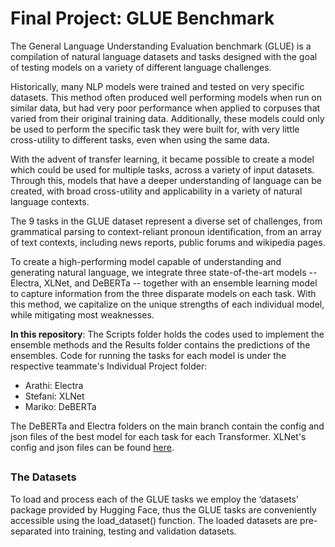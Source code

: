 # Final Project: GLUE Benchmark


The General Language Understanding Evaluation benchmark (GLUE) is a compilation of natural language datasets and tasks designed with the goal of testing models on a variety of different language challenges. 

Historically, many NLP models were trained and tested on very specific datasets. This method often produced well performing models when run on similar data, but had very poor performance when applied to corpuses that varied from their original training data. Additionally, these models could only be used to perform the specific task they were built for, with very little cross-utility to different tasks, even when using the same data.

With the advent of transfer learning, it became possible to create a model which could be used for multiple tasks, across a variety of input datasets. Through this, models that have a deeper understanding of language can be created, with broad cross-utility and applicability in a variety of natural language contexts.

The 9 tasks in the GLUE dataset represent a diverse set of challenges, from grammatical parsing to context-reliant pronoun identification, from an array of text contexts, including news reports, public forums and wikipedia pages. 

To create a high-performing model capable of understanding and generating natural language, we integrate three state-of-the-art models -- Electra, XLNet, and DeBERTa -- together with an ensemble learning model to capture information from the three disparate models on each task. With this method, we capitalize on the unique strengths of each individual model, while mitigating most weaknesses. 


**In this repository**:
The Scripts folder holds the codes used to implement the ensemble methods and the Results folder contains the predictions of the ensembles.
Code for running the tasks for each model is under the respective teammate's Individual Project folder:
- Arathi: Electra
- Stefani: XLNet
- Mariko: DeBERTa

The DeBERTa and Electra folders on the main branch contain the config and json files of the best model for each task for each Transformer. XLNet's config and json files can be found [here](https://drive.google.com/drive/folders/1r8wa6eLtjMt4jgv96zea-9oFWR8BMtcF?usp=sharing).

##

### The Datasets 
To load and process each of the GLUE tasks we employ the ‘datasets’ package provided by Hugging Face, thus the GLUE tasks are conveniently accessible using the load_dataset() function. The loaded datasets are pre-separated into training, testing and validation datasets.
